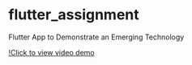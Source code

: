 # flutter_assignment
Flutter App to Demonstrate an Emerging Technology

[!Click to view video demo](flutter_assignment/flutter.mov)
